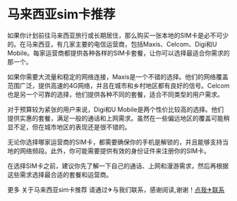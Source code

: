 # 马来西亚sim卡推荐

如果你计划前往马来西亚旅行或长期居住，那么购买一张本地的SIM卡是必不可少的。在马来西亚，有几家主要的电信运营商，包括Maxis、Celcom、Digi和U Mobile。每家运营商都提供各种各样的SIM卡套餐，让你可以选择最适合你需求的那一个。

如果你需要大流量和稳定的网络连接，Maxis是一个不错的选择。他们的网络覆盖范围广泛，提供高速的4G网络，并且在城市和乡村地区都有良好的信号。Celcom也是另一个可靠的选择，他们提供各种不同的套餐，适合不同类型的用户需求。

对于预算较为紧张的用户来说，Digi和U Mobile是两个性价比较高的选择。他们提供实惠的套餐，满足一般的通话和上网需求。虽然在一些偏远地区的覆盖可能稍显不足，但在城市地区的表现还是很不错的。

无论你选择哪家运营商的SIM卡，都需要确保你的手机是解锁的，并且能够支持当地的网络频段。此外，你可能需要提供有效的身份证件来注册你的SIM卡。

在选择SIM卡之前，建议你先了解一下自己的通话、上网和漫游需求，然后再根据这些需求选择最合适的套餐和运营商。

更多 关于马来西亚sim卡推荐 请通过✈与我们联系，感谢阅读,谢谢！[点我✈联系](https://add.k02.cc)